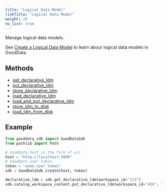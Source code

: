 ```yaml
---
title: "Logical Data Model"
linkTitle: "Logical Data Model"
weight: 20
no_list: true
---
```


Manage logical data models.

See [Create a Logical Data Model](https://www.gooddata.com/developers/cloud-native/doc/cloud/model-data/create-ldm/) to learn abour logical data models in GoodData.

## Methods

* [get_declarative_ldm](./get_declarative_ldm/)
* [put_declarative_ldm](./put_declarative_ldm/)
* [store_declarative_ldm](./store_declarative_ldm/)
* [load_declarative_ldm](./load_declarative_ldm/)
* [load_and_put_declarative_ldm](./load_and_put_declarative_ldm/)
* [store_ldm_to_disk](./store_ldm_to_disk/)
* [load_ldm_from_disk](./load_ldm_from_disk/)

## Example

```Python
from gooddata_sdk import GoodDataSdk
from pathlib import Path

# GoodData host in the form of uri
host = "http://localhost:3000"
# GoodData user token
token = "some_user_token"
sdk = GoodDataSdk.create(host, token)

declarative_ldm = sdk.get_declarative_ldm(workspace_id="123")
sdk.catalog_workspace_content.put_declarative_ldm(workspace_id="456", ldm=logical_model)
```

